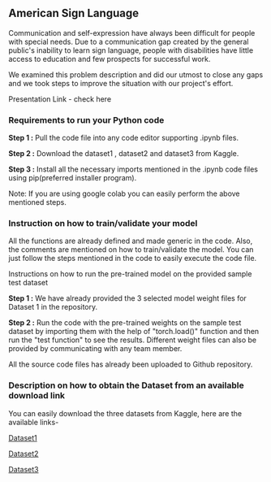 ## **American Sign Language**

Communication and self-expression have always been difficult for people with special needs. Due to a communication gap created by the general public's inability to learn sign language, people with disabilities have little access to education and few prospects for successful work.

We examined this problem description and did our utmost to close any gaps and we took steps to improve the situation with our project's effort.

Presentation Link - check here


### **Requirements to run your Python code** 
**Step 1 :** Pull the code file into any code editor supporting .ipynb files.

**Step 2 :** Download the dataset1 , dataset2 and dataset3 from Kaggle.

**Step 3 :** Install all the necessary imports mentioned in the .ipynb code files using pip(preferred installer program).

Note: If you are using google colab you can easily perform the above mentioned steps.

### **Instruction on how to train/validate your model**
All the functions are already defined and made generic in the code. Also, the comments are mentioned on how to train/validate the model. You can just follow the steps mentioned in the code to easily execute the code file.

Instructions on how to run the pre-trained model on the provided sample test dataset

**Step 1 :** We have already provided the 3 selected model weight files for Dataset 1 in the repository.

**Step 2 :** Run the code with the pre-trained weights on the sample test dataset by importing them with the help of "torch.load()" function and then run the "test function" to see the results. Different weight files can also be provided by communicating with any team member.


All the source code files has already been uploaded to Github repository.

### **Description on how to obtain the Dataset from an available download link**
You can easily download the three datasets from Kaggle, here are the available links-

[Dataset1](https://www.kaggle.com/datasets/grassknoted/asl-alphabet)

[Dataset2](https://www.kaggle.com/datasets/ayuraj/asl-dataset)

[Dataset3](https://www.kaggle.com/datasets/ayuraj/american-sign-language-dataset)

